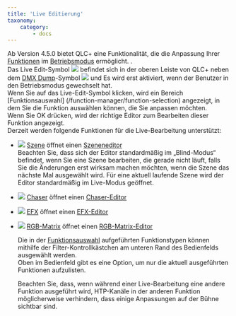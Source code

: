 ```yaml
---
title: 'Live Editierung'
taxonomy:
    category:
        - docs
---
```


Ab Version 4.5.0 bietet QLC+ eine Funktionalität, die die Anpassung Ihrer [Funktionen](/basics/glossary-and-concepts#functions) im [Betriebsmodus](/basics/glossary-and-concepts#modes) ermöglicht. .  
Das Live Edit-Symbol ![](/basics/liveedit.png) befindet sich in der oberen Leiste von QLC+ neben dem [DMX Dump](../dmx-dump)-Symbol ![](/basics/add_dump.png) und Es wird erst aktiviert, wenn der Benutzer in den Betriebsmodus gewechselt hat.  
Wenn Sie auf das Live-Edit-Symbol klicken, wird ein Bereich [Funktionsauswahl] (/function-manager/function-selection) angezeigt, in dem Sie die Funktion auswählen können, die Sie anpassen möchten.  
Wenn Sie OK drücken, wird der richtige Editor zum Bearbeiten dieser Funktion angezeigt.  
Derzeit werden folgende Funktionen für die Live-Bearbeitung unterstützt:

* ![](/basics/scene.png) [Szene](/basics/glossary-and-concepts#scene) öffnet einen [Szeneneditor](/function-manager/scene-editor)  
    Beachten Sie, dass sich der Editor standardmäßig im „Blind-Modus“ befindet, wenn Sie eine Szene bearbeiten, die gerade nicht läuft, falls Sie die Änderungen erst wirksam machen möchten, wenn die Szene das nächste Mal ausgewählt wird. Für eine aktuell laufende Szene wird der Editor standardmäßig im Live-Modus geöffnet.
* ![](/basics/chaser.png) [Chaser](/basics/glossary-and-concepts#chaser) öffnet einen [Chaser-Editor](/function-manager/chaser-editor)
* ![](/basics/efx.png) [EFX](/basics/glossary-and-concepts#efx) öffnet einen [EFX-Editor](/function-manager/efx-editor)
* ![](/basics/rgbmatrix.png) [RGB-Matrix](/basics/glossary-and-concepts#rgbmatrix) öffnet einen [RGB-Matrix-Editor](/function-manager/rgb-matrix-editor)
      
    Die in der [Funktionsauswahl](/function-manager/function-selection) aufgeführten Funktionstypen können mithilfe der Filter-Kontrollkästchen am unteren Rand des Bedienfelds ausgewählt werden.  
    Oben im Bedienfeld gibt es eine Option, um nur die aktuell ausgeführten Funktionen aufzulisten.  
      
    Beachten Sie, dass, wenn während einer Live-Bearbeitung eine andere Funktion ausgeführt wird, HTP-Kanäle in der anderen Funktion möglicherweise verhindern, dass einige Anpassungen auf der Bühne sichtbar sind.